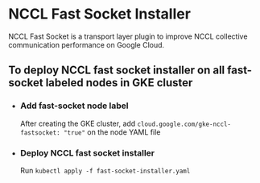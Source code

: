 # NCCL Fast Socket Installer
NCCL Fast Socket is a transport layer plugin to improve NCCL collective
communication performance on Google Cloud.


## To deploy NCCL fast socket installer on all fast-socket labeled nodes in GKE cluster
- ### Add fast-socket node label 
  After creating the GKE cluster, add
 `cloud.google.com/gke-nccl-fastsocket: "true"` on the node YAML file
- ### Deploy NCCL fast socket installer
  Run `kubectl apply -f fast-socket-installer.yaml`